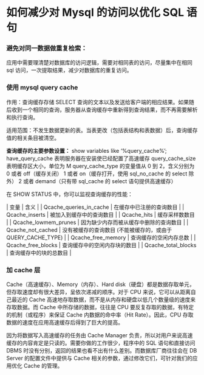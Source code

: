 # 如何减少对 Mysql 的访问以优化 SQL 语句

### 避免对同一数据做重复检索：

应用中需要理清楚对数据库的访问逻辑，需要对相同表的访问，尽量集中在相同 sql 访问，一次提取结果，减少对数据库的重复访问。

### 使用 mysql query cache

作用：查询缓存存储 SELECT 查询的文本以及发送给客户端的相应结果。如果随后收到一个相同的查询，服务器从查询缓存中重新得到查询结果，而不再需要解析和执行查询。

适用范围：不发生数据更新的表。当表更改（包括表结构和表数据）后，查询缓存值的相关条目被清空。

**查询缓存的主要参数设置：**
show variables like ‘%query_cache%’;
have_query_cache 表明服务器在安装使已经配置了高速缓存
query_cache_size 表明缓存区大小，单位为 M
query_cache_type 的变量值从 0 到 2，含义分别为
0 或者 off（缓存关闭）
1 或者 on（缓存打开，使用 sql_no_cache 的 select 除外）
2 或者 demand（只有带 sql_cache 的 select 语句提供高速缓存）

在 SHOW STATUS 中，你可以监视查询缓存的性能：

| 变量 | 含义 |
| Qcache_queries_in_cache | 在缓存中已注册的查询数目 |
| Qcache_inserts | 被加入到缓存中的查询数目 |
| Qcache_hits | 缓存采样数数目 |
| Qcache_lowmem_prunes | 因为缺少内存而被从缓存中删除的查询数目 |
| Qcache_not_cached | 没有被缓存的查询数目 (不能被缓存的，或由于 QUERY_CACHE_TYPE) |
| Qcache_free_memory | 查询缓存的空闲内存总数 |
| Qcache_free_blocks | 查询缓存中的空闲内存块的数目 |
| Qcache_total_blocks | 查询缓存中的块的总数目 |

### 加 cache 层

Cache（高速缓存）、Memory（内存）、Hard disk（硬盘）都是数据存取单元，但存取速度却有很大差异，呈依次递减的顺序。对于 CPU 来说，它可以从距离自己最近的 Cache 高速地存取数据，而不是从内存和硬盘以低几个数量级的速度来存取数据。而 Cache 中所存储的数据，往往是 CPU 要反复存取的数据，有特定的机制（或程序）来保证 Cache 内数据的命中率（Hit Rate）。因此，CPU 存取数据的速度在应用高速缓存后得到了巨大的提高。

因为将数据写入高速缓存的任务由 Cache Manager 负责，所以对用户来说高速缓存的内容肯定是只读的。需要你做的工作很少，程序中的 SQL 语句和直接访问 DBMS 时没有分别，返回的结果也看不出有什么差别。而数据库厂商往往会在 DB Server 的配置文件中提供与 Cache 相关的参数，通过修改它们，可针对我们的应用优化 Cache 的管理。